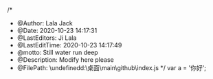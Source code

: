 /*
 * @Author: Lala Jack
 * @Date: 2020-10-23 14:17:31
 * @LastEditors: Ji Lala
 * @LastEditTime: 2020-10-23 14:17:49
 * @motto: Still water run deep
 * @Description: Modify here please
 * @FilePath: \undefinedd:\桌面\main\github\index.js
 */
var a  = '你好';